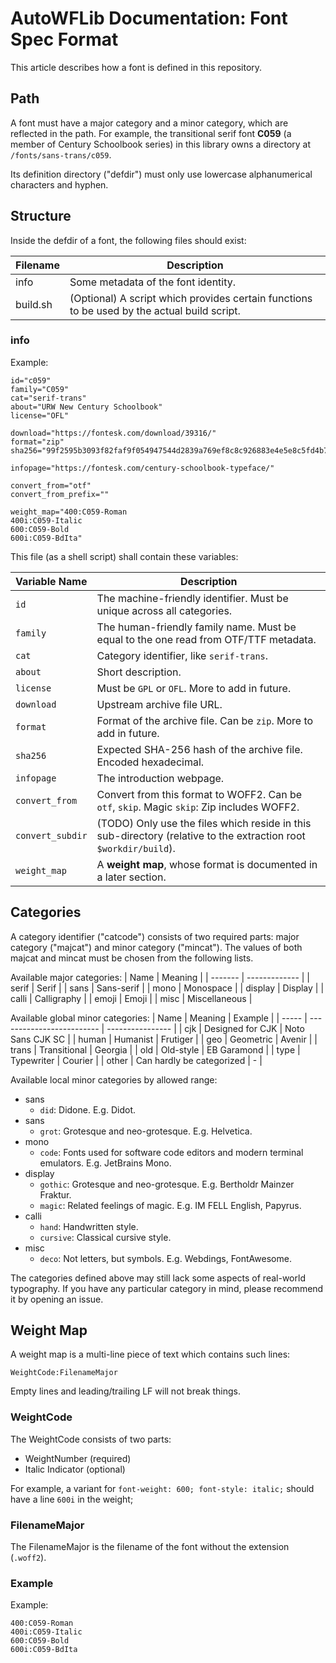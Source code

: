 # AutoWFLib Documentation: Font Spec Format

This article describes how a font is defined in this repository.





## Path

A font must have a major category and a minor category, which are reflected in the path.
For example, the transitional serif font **C059** (a member of Century Schoolbook series) in this library
owns a directory at `/fonts/sans-trans/c059`.

Its definition directory ("defdir") must only use lowercase alphanumerical characters and hyphen.


## Structure

Inside the defdir of a font, the following files should exist:

| Filename | Description                                                                                 |
| -------- | ------------------------------------------------------------------------------------------- |
| info     | Some metadata of the font identity.                                                         |
| build.sh | (Optional) A script which provides certain functions to be used by the actual build script. |

### info

Example:

```
id="c059"
family="C059"
cat="serif-trans"
about="URW New Century Schoolbook"
license="OFL"

download="https://fontesk.com/download/39316/"
format="zip"
sha256="99f2595b3093f82faf9f054947544d2839a769ef8c8c926883e4e5e8c5fd4b76"

infopage="https://fontesk.com/century-schoolbook-typeface/"

convert_from="otf"
convert_from_prefix=""

weight_map="400:C059-Roman
400i:C059-Italic
600:C059-Bold
600i:C059-BdIta"
```

This file (as a shell script) shall contain these variables:

| Variable Name    | Description                                                                                                      |
| ---------------- | ---------------------------------------------------------------------------------------------------------------- |
| `id`             | The machine-friendly identifier. Must be unique across all categories.                                           |
| `family`         | The human-friendly family name. Must be equal to the one read from OTF/TTF metadata.                             |
| `cat`            | Category identifier, like `serif-trans`.                                                                         |
| `about`          | Short description.                                                                                               |
| `license`        | Must be `GPL` or `OFL`. More to add in future.                                                                   |
| `download`       | Upstream archive file URL.                                                                                       |
| `format`         | Format of the archive file. Can be `zip`. More to add in future.                                                 |
| `sha256`         | Expected SHA-256 hash of the archive file. Encoded hexadecimal.                                                  |
| `infopage`       | The introduction webpage.                                                                                        |
| `convert_from`   | Convert from this format to WOFF2. Can be `otf`, `skip`. Magic `skip`: Zip includes WOFF2.                       |
| `convert_subdir` | (TODO) Only use the files which reside in this sub-directory (relative to the extraction root `$workdir/build`). |
| `weight_map`     | A **weight map**, whose format is documented in a later section.                                                 |





## Categories

A category identifier ("catcode") consists of two required parts: major category ("majcat") and minor category ("mincat").
The values of both majcat and mincat must be chosen from the following lists.

Available major categories:
| Name    | Meaning       |
| ------- | ------------- |
| serif   | Serif         |
| sans    | Sans-serif    |
| mono    | Monospace     |
| display | Display       |
| calli   | Calligraphy   |
| emoji   | Emoji         |
| misc    | Miscellaneous |

Available global minor categories:
| Name  | Meaning                   | Example          |
| ----- | ------------------------- | ---------------- |
| cjk   | Designed for CJK          | Noto Sans CJK SC |
| human | Humanist                  | Frutiger         |
| geo   | Geometric                 | Avenir           |
| trans | Transitional              | Georgia          |
| old   | Old-style                 | EB Garamond      |
| type  | Typewriter                | Courier          |
| other | Can hardly be categorized | -                |

Available local minor categories by allowed range:
- sans
  - `did`: Didone. E.g. Didot.
- sans
  - `grot`: Grotesque and neo-grotesque. E.g. Helvetica.
- mono
  - `code`: Fonts used for software code editors and modern terminal emulators. E.g. JetBrains Mono.
- display
  - `gothic`: Grotesque and neo-grotesque. E.g. Bertholdr Mainzer Fraktur.
  - `magic`: Related feelings of magic. E.g. IM FELL English, Papyrus.
- calli
  - `hand`: Handwritten style.
  - `cursive`: Classical cursive style.
- misc
  - `deco`: Not letters, but symbols. E.g. Webdings, FontAwesome.

The categories defined above may still lack some aspects of real-world typography.
If you have any particular category in mind, please recommend it by opening an issue.




## Weight Map

A weight map is a multi-line piece of text which contains such lines:

```
WeightCode:FilenameMajor
```

Empty lines and leading/trailing LF will not break things.

### WeightCode

The WeightCode consists of two parts:
- WeightNumber (required)
- Italic Indicator (optional)

For example, a variant for `font-weight: 600; font-style: italic;` should have a line `600i` in the weight;

### FilenameMajor

The FilenameMajor is the filename of the font without the extension (`.woff2`).

### Example

Example:

```
400:C059-Roman
400i:C059-Italic
600:C059-Bold
600i:C059-BdIta
```
